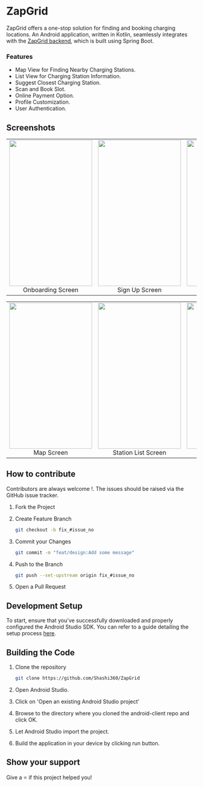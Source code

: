 
# ZapGrid
ZapGrid offers a one-stop solution for finding and booking charging locations. An Android application, written in Kotlin, seamlessly integrates with the [ZapGrid backend](https://github.com/Aditya-gupta99/ZapGrid-Backend), which is built using Spring Boot.

### Features
- Map View for Finding Nearby Charging Stations.
- List View for Charging Station Information.
- Suggest Closest Charging Station.
- Scan and Book Slot.
- Online Payment Option.
- Profile Customization.
- User Authentication.

## Screenshots


<center>
    <table>
  <tr>
    <td align="center" valign="center"><img src="https://user-images.githubusercontent.com/94394661/278996958-22610d6e-b90d-4afa-8f98-392baba22a6b.jpg" width=219.06 height=385><br><center>Onboarding Screen</center></td>
    <td align="center" valign="center"><img src="https://user-images.githubusercontent.com/94394661/278998154-6a1a5166-1046-43e7-8452-acdc51c17ded.jpg" width=219.06 height=385><br><center>Sign Up Screen</center></td>
    <td align="center" valign="center"><img src="https://user-images.githubusercontent.com/94394661/278998848-910b5424-a478-4d2a-a696-210b2597187e.jpg" width=219.06 height=385><br><center>Sign In Screen</center></td>
    <td align="center" valign="center"><img src="https://user-images.githubusercontent.com/94394661/279000635-7e4419f4-0a6f-456a-8dba-ae6fcc6e3d18.jpg" width=219.06 height=385><br><center>Dashboard Screen</center></td>
  </tr>

</table>
</center>
<center>
    <table>
  <tr>
    <td align="center" valign="center"><img src="https://user-images.githubusercontent.com/94394661/279002478-ae492d73-df32-4d24-b745-13ebf3c46c61.jpg" width=219.06 height=385><br><center>Map Screen</center></td>
    <td align="center" valign="center"><img src="https://user-images.githubusercontent.com/94394661/279002633-51418fe0-67e5-4321-8f6a-868ec25f8f8f.jpg" width=219.06 height=385><br><center>Station List Screen</center></td>
    <td align="center" valign="center"><img src="https://user-images.githubusercontent.com/94394661/279002773-8ea315ad-dfca-4006-9ca2-6d9274bc8420.jpg" width=219.06 height=385><br><center>Station detail Screen</center></td>
    <td align="center" valign="center"><img src="https://user-images.githubusercontent.com/94394661/279002969-0c4f770e-1075-4b94-8079-4d9a9366ff1e.jpg" width=219.06 height=385><br><center>Profile Screen</center></td>
  </tr>
</table>
</center>



## How to contribute 
 Contributors are always welcome !. The issues should be raised via the GitHub issue tracker.

1. Fork the Project
2. Create Feature Branch 

    ```sh
    git checkout -b fix_#issue_no
    ```
3. Commit your Changes 
    ```sh
    git commit -m "feat/design:Add some message"
    ```
4. Push to the Branch 
    ```sh
    git push --set-upstream origin fix_#issue_no
    ```
5. Open a Pull Request


## Development Setup 
To start, ensure that you've successfully downloaded and properly configured the Android Studio SDK. You can refer to a guide detailing the setup process [here](http://developer.android.com/sdk/installing/index.html?pkg=studio).

## Building the Code 
1. Clone the repository
    ```sh
    git clone https://github.com/Shashi360/ZapGrid
    ```
2. Open Android Studio.

3. Click on 'Open an existing Android Studio project'

4. Browse to the directory where you cloned the android-client repo and click OK.

5. Let Android Studio import the project.

6. Build the application in your device by clicking run button.

## Show your support
Give a ⭐️ if this project helped you!
